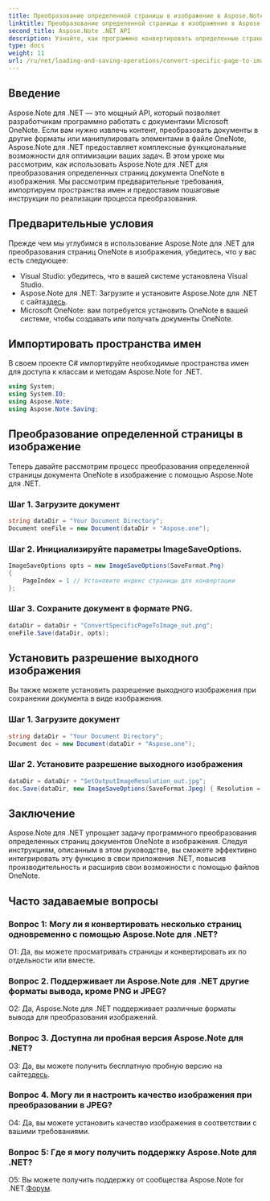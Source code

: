 ```yaml
---
title: Преобразование определенной страницы в изображение в Aspose.Note
linktitle: Преобразование определенной страницы в изображение в Aspose.Note
second_title: Aspose.Note .NET API
description: Узнайте, как программно конвертировать определенные страницы документов Microsoft OneNote в изображения с помощью Aspose.Note для .NET.
type: docs
weight: 11
url: /ru/net/loading-and-saving-operations/convert-specific-page-to-image/
---
```

## Введение

Aspose.Note для .NET — это мощный API, который позволяет разработчикам программно работать с документами Microsoft OneNote. Если вам нужно извлечь контент, преобразовать документы в другие форматы или манипулировать элементами в файле OneNote, Aspose.Note для .NET предоставляет комплексные функциональные возможности для оптимизации ваших задач. В этом уроке мы рассмотрим, как использовать Aspose.Note для .NET для преобразования определенных страниц документа OneNote в изображения. Мы рассмотрим предварительные требования, импортируем пространства имен и предоставим пошаговые инструкции по реализации процесса преобразования.

## Предварительные условия

Прежде чем мы углубимся в использование Aspose.Note для .NET для преобразования страниц OneNote в изображения, убедитесь, что у вас есть следующее:

- Visual Studio: убедитесь, что в вашей системе установлена Visual Studio.
-  Aspose.Note для .NET: Загрузите и установите Aspose.Note для .NET с сайта[здесь](https://releases.aspose.com/note/net/).
- Microsoft OneNote: вам потребуется установить OneNote в вашей системе, чтобы создавать или получать документы OneNote.

## Импортировать пространства имен

В своем проекте C# импортируйте необходимые пространства имен для доступа к классам и методам Aspose.Note for .NET.

```csharp
using System;
using System.IO;
using Aspose.Note;
using Aspose.Note.Saving;
```

## Преобразование определенной страницы в изображение

Теперь давайте рассмотрим процесс преобразования определенной страницы документа OneNote в изображение с помощью Aspose.Note для .NET.

### Шаг 1. Загрузите документ

```csharp
string dataDir = "Your Document Directory";
Document oneFile = new Document(dataDir + "Aspose.one");
```

### Шаг 2. Инициализируйте параметры ImageSaveOptions.

```csharp
ImageSaveOptions opts = new ImageSaveOptions(SaveFormat.Png)
{
    PageIndex = 1 // Установите индекс страницы для конвертации
};
```

### Шаг 3. Сохраните документ в формате PNG.

```csharp
dataDir = dataDir + "ConvertSpecificPageToImage_out.png";
oneFile.Save(dataDir, opts);
```

## Установить разрешение выходного изображения

Вы также можете установить разрешение выходного изображения при сохранении документа в виде изображения.

### Шаг 1. Загрузите документ

```csharp
string dataDir = "Your Document Directory";
Document doc = new Document(dataDir + "Aspose.one");
```

### Шаг 2. Установите разрешение выходного изображения

```csharp
dataDir = dataDir + "SetOutputImageResolution_out.jpg";
doc.Save(dataDir, new ImageSaveOptions(SaveFormat.Jpeg) { Resolution = 220 });
```

## Заключение

Aspose.Note для .NET упрощает задачу программного преобразования определенных страниц документов OneNote в изображения. Следуя инструкциям, описанным в этом руководстве, вы сможете эффективно интегрировать эту функцию в свои приложения .NET, повысив производительность и расширив свои возможности с помощью файлов OneNote.

## Часто задаваемые вопросы

### Вопрос 1: Могу ли я конвертировать несколько страниц одновременно с помощью Aspose.Note для .NET?

О1: Да, вы можете просматривать страницы и конвертировать их по отдельности или вместе.

### Вопрос 2. Поддерживает ли Aspose.Note для .NET другие форматы вывода, кроме PNG и JPEG?

О2: Да, Aspose.Note для .NET поддерживает различные форматы вывода для преобразования изображений.

### Вопрос 3. Доступна ли пробная версия Aspose.Note для .NET?

 О3: Да, вы можете получить бесплатную пробную версию на сайте[здесь](https://releases.aspose.com/).

### Вопрос 4. Могу ли я настроить качество изображения при преобразовании в JPEG?

О4: Да, вы можете установить качество изображения в соответствии с вашими требованиями.

### Вопрос 5: Где я могу получить поддержку Aspose.Note для .NET?

 О5: Вы можете получить поддержку от сообщества Aspose.Note for .NET.[Форум](https://forum.aspose.com/c/note/28).